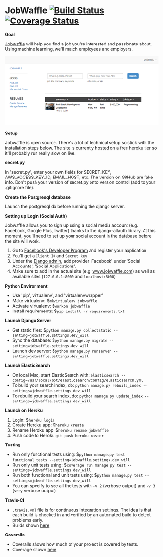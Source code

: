 JobWaffle  [![Build Status](https://travis-ci.org/WilliamQLiu/job-waffle.svg?branch=master)](https://travis-ci.org/WilliamQLiu/job-waffle)  [![Coverage Status](https://coveralls.io/repos/WilliamQLiu/job-waffle/badge.svg?branch=master)](https://coveralls.io/r/WilliamQLiu/job-waffle?branch=master)
======

**Goal**

[Jobwaffle](https://www.jobwaffle.com) will help you find a job you're interested and passionate about.  Using machine learning, we'll match employees and employers.

![Prototype](https://github.com/WilliamQLiu/job-waffle/blob/master/docs/search.png "Prototype")

**Setup**

Jobwaffle is open source.  There's a lot of technical setup so stick with the installation steps below.  The site is currently hosted on a free heroku tier so it'll probably run really slow on live.


**secret.py**

In 'secret.py', enter your own fields for SECRET_KEY, AWS_ACCESS_KEY_ID, EMAIL_HOST, etc.  The version on GitHub are fake info.  Don't push your version of secret.py onto version control (add to your .gitignore file).


**Create the Postgresql database**

Launch the postgresql db before running the django server.


**Setting up Login (Social Auth)**

Jobwaffle allows you to sign up using a social media account (e.g. Facebook, Google Plus, Twitter) thanks to the django-allauth library.  At this moment, you'll need to set up your social account in the database before the site will work.

1. Go to [Facebook's Developer Program](https://developers.facebook.com/apps/) and register your application
2. You'll get a `Client ID` and `Secret key`
3. Under the [Django admin](http://localhost:8000/admin/socialaccount/socialapp/add/), add provider 'Facebook' under 'Social Accounts', 'Social Applications'.
4. Make sure to add in the actual site (e.g. www.jobwaffle.com) as well as available sites (`127.0.0.1:8000` and `localhost:8000`)


**Python Environment**

*  Use 'pip', virtualenv', and 'virtualenvwrapper'
*  Make virtualenv: $`mkvirtualenv jobwaffle`
*  Activate virtualenv: $`workon jobwaffle`
*  Install requirements: $`pip install -r requirements.txt`


**Launch Django Server**

*  Get static files: $`python manage.py collectstatic --setting=jobwaffle.settings.dev_will`
*  Sync the database: $`python manage.py migrate --setting=jobwaffle.settings.dev_will`
*  Launch dev server: $`python manage.py runserver --setting=jobwaffle.settings.dev_will`


**Launch ElasticSearch**

*  On local Mac, start ElasticSearch with: `elasticsearch --config=/usr/local/opt/elasticsearch/config/elasticsearch.yml`
*  To build your search index, do: `python manage.py rebuild_index --settings=jobwaffle.settings.dev_will`
*  To rebuild your search index, do: `python manage.py update_index --settings=jobwaffle.settings.dev_will`


**Launch on Heroku**

1. Login: $`heroku login`
2. Create Heroku app: $`heroku create`
3. Rename Heroku app: $`heroku rename jobwaffle`
4. Push code to Heroku `git push heroku master`


**Testing**

* Run only functional tests using: $`python manage.py test functional_tests --setting=jobwaffle.settings.dev_will`
* Run only unit tests using: $`coverage run manage.py test --settings=jobwaffle.settings.dev_will`
* Run both functional and unit tests using: $`python manage.py test --settings=jobwaffle.settings.dev_will`
* You can specify to see all the tests with `-v 2` (verbose output) and `-v 3` (very verbose output)


**Travis-CI**

*  `.travis.yml` file is for continuous integration settings.  The idea is that each build is checked in and verified by an automated build to detect problems early.  
*  Builds shown [here](https://travis-ci.org/WilliamQLiu/job-waffle)


**Coveralls**

*  Coveralls shows how much of your project is covered by tests.  
*  Coverage shown [here](https://coveralls.io/r/WilliamQLiu/job-waffle)


